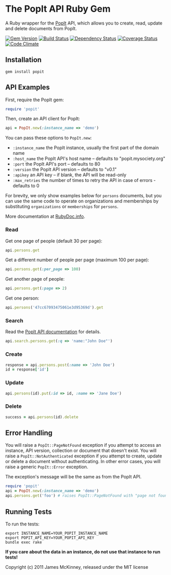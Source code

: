 # The PopIt API Ruby Gem

A Ruby wrapper for the [PopIt](http://popit.mysociety.org/) API, which allows you to create, read, update and delete documents from PopIt.

[![Gem Version](https://badge.fury.io/rb/popit.svg)](http://badge.fury.io/rb/popit)
[![Build Status](https://secure.travis-ci.org/jpmckinney/popit-ruby.png)](http://travis-ci.org/jpmckinney/popit-ruby)
[![Dependency Status](https://gemnasium.com/jpmckinney/popit-ruby.png)](https://gemnasium.com/jpmckinney/popit-ruby)
[![Coverage Status](https://coveralls.io/repos/jpmckinney/popit-ruby/badge.png)](https://coveralls.io/r/jpmckinney/popit-ruby)
[![Code Climate](https://codeclimate.com/github/jpmckinney/popit-ruby.png)](https://codeclimate.com/github/jpmckinney/popit-ruby)

## Installation

    gem install popit

## API Examples

First, require the PopIt gem:

```ruby
require 'popit'
```

Then, create an API client for PopIt:

```ruby
api = PopIt.new(:instance_name => 'demo')
```

You can pass these options to `PopIt.new`:

* `:instance_name` the PopIt instance, usually the first part of the domain name
* `:host_name` the PopIt API's host name – defaults to "popit.mysociety.org"
* `:port` the PopIt API's port – defaults to 80
* `:version` the PopIt API version – defaults to "v0.1"
* `:apikey` an API key – if blank, the API will be read-only
* `:max_retries` the number of times to retry the API in case of errors - defaults to 0

For brevity, we only show examples below for `persons` documents, but you can use the same code to operate on organizations and memberships by substituting `organizations` or `memberships` for `persons`.

More documentation at [RubyDoc.info](http://rdoc.info/gems/popit/PopIt).

### Read

Get one page of people (default 30 per page):

```ruby
api.persons.get
```

Get a different number of people per page (maximum 100 per page):

```ruby
api.persons.get(:per_page => 100)
```

Get another page of people:

```ruby
api.persons.get(:page => 2)
```

Get one person:

```ruby
api.persons('47cc67093475061e3d95369d').get
```

### Search

Read the [PopIt API documentation](http://popit.mysociety.org/docs/api/search) for details.

```ruby
api.search.persons.get(:q => 'name:"John Doe"')
```

### Create

```ruby
response = api.persons.post(:name => 'John Doe')
id = response['id']
```

### Update

```ruby
api.persons(id).put(:id => id, :name => 'Jane Doe')
```

### Delete

```ruby
success = api.persons(id).delete
```

## Error Handling

You will raise a `PopIt::PageNotFound` exception if you attempt to access an instance, API version, collection or document that doesn't exist. You will raise a `PopIt::NotAuthenticated` exception if you attempt to create, update or delete a document without authenticating. In other error cases, you will raise a generic `PopIt::Error` exception.

The exception's message will be the same as from the PopIt API.

```ruby
require 'popit'
api = PopIt.new(:instance_name => 'demo')
api.persons.get('foo') # raises PopIt::PageNotFound with "page not found"
```

## Running Tests

To run the tests:

    export INSTANCE_NAME=YOUR_POPIT_INSTANCE_NAME
    export POPIT_API_KEY=YOUR_POPIT_API_KEY
    bundle exec rake

**If you care about the data in an instance, do not use that instance to run tests!**

Copyright (c) 2011 James McKinney, released under the MIT license
